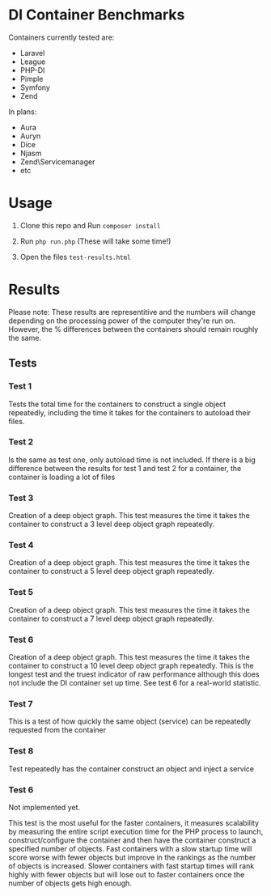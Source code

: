 # DI Container Benchmarks
Containers currently tested are:
- Laravel
- League
- PHP-DI
- Pimple
- Symfony
- Zend

In plans:
- Aura
- Auryn
- Dice
- Njasm
- Zend\Servicemanager
- etc

# Usage

1) Clone this repo and Run `composer install`

2) Run `php run.php` (These will take some time!)

3) Open the files `test-results.html`

# Results
Please note: These results are representitive and the numbers will change depending on the processing power of the computer they're run on. However, the % differences between the containers should remain roughly the same.

## Tests

### Test 1

Tests the total time for the containers to construct a single object repeatedly, including the time it takes for the containers to autoload their files.

### Test 2

Is the same as test one, only autoload time is not included. If there is a big difference between the results for test 1 and test 2 for a container, the container is loading a lot of files

### Test 3

Creation of a deep object graph. This test measures the time it takes the container to construct a 3 level deep object graph repeatedly.

### Test 4

Creation of a deep object graph. This test measures the time it takes the container to construct a 5 level deep object graph repeatedly.

### Test 5

Creation of a deep object graph. This test measures the time it takes the container to construct a 7 level deep object graph repeatedly.

### Test 6

Creation of a deep object graph. This test measures the time it takes the container to construct a 10 level deep object graph repeatedly. This is the longest test and the truest indicator of raw performance although this does not include the DI container set up time. See test 6 for a real-world statistic.

### Test 7

This is a test of how quickly the same object (service) can be repeatedly requested from the container

### Test 8

Test repeatedly has the container construct an object and inject a service

### Test 6

Not implemented yet.

This test is the most useful for the faster containers, it measures scalability by measuring the entire script execution time for the PHP process to launch, construct/configure the container and then have the container construct a specified number of objects. Fast containers with a slow startup time will score worse with fewer objects but improve in the rankings as the number of objects is increased. Slower containers with fast startup times will rank highly with fewer objects but will lose out to faster containers once the number of objects gets high enough.